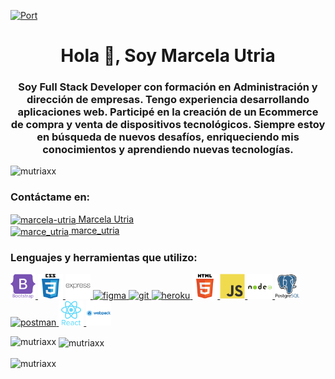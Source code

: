 [![Port](https://media-exp1.licdn.com/dms/image/C4E16AQHvObUzQUmg5g/profile-displaybackgroundimage-shrink_200_800/0/1654567967477?e=1660176000&v=beta&t=fSmBYVdANPgdK3gKjEuqygsSOPiHNOl-Pw1X2KDxWSU)](https://marcelautria.tech)

<h1 align="center">Hola 👋, Soy Marcela Utria</h1>
<h3 align="center">Soy Full Stack Developer con formación en Administración y
dirección de empresas. Tengo experiencia desarrollando
aplicaciones web. Participé en la creación de un Ecommerce de
compra y venta de dispositivos tecnológicos. Siempre estoy en
búsqueda de nuevos desafíos, enriqueciendo mis conocimientos y
aprendiendo nuevas tecnologías.</h3>

<p align="left"> <img src="https://komarev.com/ghpvc/?username=mutriaxx&label=Profile%20views&color=0e75b6&style=flat" alt="mutriaxx" /> </p>

<h3 align="left">Contáctame en:</h3>
<p align="left">
<a href="https://linkedin.com/in/marcela-utria" target="blank"><img align="center" src="https://raw.githubusercontent.com/rahuldkjain/github-profile-readme-generator/master/src/images/icons/Social/linked-in-alt.svg" alt="marcela-utria" height="20" width="30" /> Marcela Utria</a><br>
<a href="https://instagram.com/marce_utria" target="blank"><img align="center" src="https://raw.githubusercontent.com/rahuldkjain/github-profile-readme-generator/master/src/images/icons/Social/instagram.svg" alt="marce_utria" height="20" width="30" /> marce_utria</a>
</p>

<h3 align="left">Lenguajes y herramientas que utilizo:</h3>
<p align="left"> <a href="https://getbootstrap.com" target="_blank" rel="noreferrer"> <img src="https://raw.githubusercontent.com/devicons/devicon/master/icons/bootstrap/bootstrap-plain-wordmark.svg" alt="bootstrap" width="40" height="40"/> </a> <a href="https://www.w3schools.com/css/" target="_blank" rel="noreferrer"> <img src="https://raw.githubusercontent.com/devicons/devicon/master/icons/css3/css3-original-wordmark.svg" alt="css3" width="40" height="40"/> </a> <a href="https://expressjs.com" target="_blank" rel="noreferrer"> <img src="https://raw.githubusercontent.com/devicons/devicon/master/icons/express/express-original-wordmark.svg" alt="express" width="40" height="40"/> </a> <a href="https://www.figma.com/" target="_blank" rel="noreferrer"> <img src="https://www.vectorlogo.zone/logos/figma/figma-icon.svg" alt="figma" width="40" height="40"/> </a> <a href="https://git-scm.com/" target="_blank" rel="noreferrer"> <img src="https://www.vectorlogo.zone/logos/git-scm/git-scm-icon.svg" alt="git" width="40" height="40"/> </a> <a href="https://heroku.com" target="_blank" rel="noreferrer"> <img src="https://www.vectorlogo.zone/logos/heroku/heroku-icon.svg" alt="heroku" width="40" height="40"/> </a> <a href="https://www.w3.org/html/" target="_blank" rel="noreferrer"> <img src="https://raw.githubusercontent.com/devicons/devicon/master/icons/html5/html5-original-wordmark.svg" alt="html5" width="40" height="40"/> </a> <a href="https://developer.mozilla.org/en-US/docs/Web/JavaScript" target="_blank" rel="noreferrer"> <img src="https://raw.githubusercontent.com/devicons/devicon/master/icons/javascript/javascript-original.svg" alt="javascript" width="40" height="40"/> </a> <a href="https://nodejs.org" target="_blank" rel="noreferrer"> <img src="https://raw.githubusercontent.com/devicons/devicon/master/icons/nodejs/nodejs-original-wordmark.svg" alt="nodejs" width="40" height="40"/> </a> <a href="https://www.postgresql.org" target="_blank" rel="noreferrer"> <img src="https://raw.githubusercontent.com/devicons/devicon/master/icons/postgresql/postgresql-original-wordmark.svg" alt="postgresql" width="40" height="40"/> </a> <a href="https://postman.com" target="_blank" rel="noreferrer"> <img src="https://www.vectorlogo.zone/logos/getpostman/getpostman-icon.svg" alt="postman" width="40" height="40"/> </a> <a href="https://reactjs.org/" target="_blank" rel="noreferrer"> <img src="https://raw.githubusercontent.com/devicons/devicon/master/icons/react/react-original-wordmark.svg" alt="react" width="40" height="40"/> </a> <a href="https://webpack.js.org" target="_blank" rel="noreferrer"> <img src="https://raw.githubusercontent.com/devicons/devicon/d00d0969292a6569d45b06d3f350f463a0107b0d/icons/webpack/webpack-original-wordmark.svg" alt="webpack" width="40" height="40"/> </a> </p>

<p><img align="left" src="https://github-readme-stats.vercel.app/api/top-langs?username=mutriaxx&show_icons=true&locale=en&layout=compact" alt="mutriaxx" /></p>

<p>&nbsp;<img align="center" src="https://github-readme-stats.vercel.app/api?username=mutriaxx&show_icons=true&locale=en" alt="mutriaxx" /></p>

<p><img align="center" src="https://github-readme-streak-stats.herokuapp.com/?user=mutriaxx&" alt="mutriaxx" /></p>
